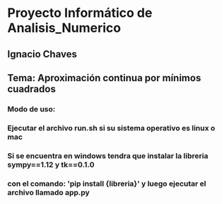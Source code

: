 # Proyecto Informático de Analisis_Numerico
## Ignacio Chaves
## Tema: Aproximación continua por mínimos cuadrados
### Modo de uso: 
### Ejecutar el archivo run.sh si su sistema operativo es linux o mac
### Si se encuentra en windows tendra que instalar la libreria sympy==1.12 y tk==0.1.0
### con el comando: 'pip install {libreria}' y luego ejecutar el archivo llamado app.py